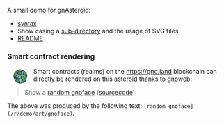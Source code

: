 <!-- img src="svg/colored-outlined/asteroid-2.svg" align="" hspace="10" width="135" /-->

A small demo for gnAsteroid:

* [syntax](syntax.md)
* Show casing a [sub-directory](subdir/) and the usage of SVG files
* [README](README.md)

### Smart contract rendering

<img src="svg/colored-outlined/earth.svg" align="left" hspace="10" width="40" /> Smart contracts (realms) on the https://gno.land blockchain can directly be rendered on this asteroid thanks to [gnoweb](https://github.com/gnolang/gno/gno.land/cmd/gnoweb):

> Show a [random gnoface](/r/demo/art/gnoface) ([sourcecode](/r/demo/art/gnoface/gnoface_test.gno))

The above was produced by the following text: `[random gnoface](/r/demo/art/gnoface)`.




